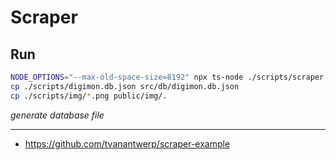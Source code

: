 # Scraper

## Run

```bash
NODE_OPTIONS="--max-old-space-size=8192" npx ts-node ./scripts/scraper.ts
cp ./scripts/digimon.db.json src/db/digimon.db.json
cp ./scripts/img/*.png public/img/.
```

_generate database file_

---

- https://github.com/tvanantwerp/scraper-example